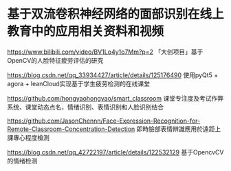 # 基于双流卷积神经网络的面部识别在线上教育中的应用相关资料和视频

https://www.bilibili.com/video/BV1Lo4y1o7Mm?p=2 「大创项目」基于OpenCV的人脸特征疲劳评估的研究

https://blog.csdn.net/qq_33934427/article/details/125176490 使用pyQt5 + agora + leanCloud实现基于学生疲劳检测的在线课堂

https://github.com/hongyaohongyao/smart_classroom 课堂专注度及考试作弊系统、课堂动态点名，情绪识别、表情识别和人脸识别结合

https://github.com/JasonChennn/Face-Expression-Recognition-for-Remote-Classroom-Concentration-Detection 即時臉部表情辨識應用於遠距上課專心程度檢測

https://blog.csdn.net/qq_42722197/article/details/122532129 基于OpencvCV的情绪检测
